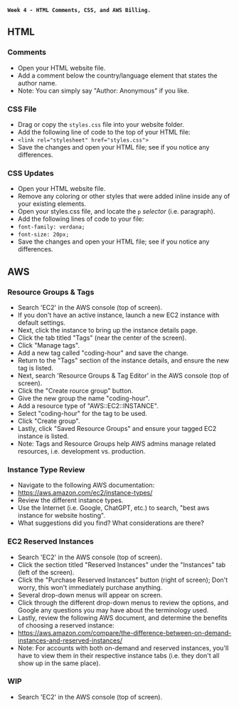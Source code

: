 **`Week 4 - HTML Comments, CSS, and AWS Billing.`**

## HTML

### Comments
- Open your HTML website file.
- Add a comment below the country/language element that states the author name.
- Note: You can simply say "Author: Anonymous" if you like.

### CSS File
- Drag or copy the `styles.css` file into your website folder.
- Add the following line of code to the top of your HTML file:
- `<link rel="stylesheet" href="styles.css">`
- Save the changes and open your HTML file; see if you notice any differences.

### CSS Updates
- Open your HTML website file.
- Remove any coloring or other styles that were added inline inside any of your existing elements.
- Open your styles.css file, and locate the `p` *selector* (i.e. paragraph).
- Add the following lines of code to your file:
- `font-family: verdana;`
- `font-size: 20px;`
- Save the changes and open your HTML file; see if you notice any differences.

## AWS

### Resource Groups & Tags
- Search 'EC2' in the AWS console (top of screen).
- If you don't have an active instance, launch a new EC2 instance with default settings.
- Next, click the instance to bring up the instance details page.
- Click the tab titled "Tags" (near the center of the screen).
- Click "Manage tags".
- Add a new tag called "coding-hour" and save the change.
- Return to the "Tags" section of the instance details, and ensure the new tag is listed.
- Next, search 'Resource Groups & Tag Editor' in the AWS console (top of screen).
- Click the "Create rource group" button.
- Give the new group the name "coding-hour".
- Add a resource type of "AWS::EC2::INSTANCE".
- Select "coding-hour" for the tag to be used.
- Click "Create group".
- Lastly, click "Saved Resource Groups" and ensure your tagged EC2 instance is listed.
- Note: Tags and Resource Groups help AWS admins manage related resources, i.e. development vs. production.

### Instance Type Review
- Navigate to the following AWS documentation:
- https://aws.amazon.com/ec2/instance-types/
- Review the different instance types.
- Use the Internet (i.e. Google, ChatGPT, etc.) to search, "best aws instance for website hosting".
- What suggestions did you find? What considerations are there?

### EC2 Reserved Instances
- Search 'EC2' in the AWS console (top of screen).
- Click the section titled "Reserved Instances" under the "Instances" tab (left of the screen).
- Click the "Purchase Reserved Instances" button (right of screen); Don't worry, this won't immediately purchase anything.
- Several drop-down menus will appear on screen.
- Click through the different drop-down menus to review the options, and Google any questions you may have about the terminology used.
- Lastly, review the following AWS document, and determine the benefits of choosing a reserved instance:
- https://aws.amazon.com/compare/the-difference-between-on-demand-instances-and-reserved-instances/
- Note: For accounts with both on-demand and reserved instances, you'll have to view them in their respective instance tabs (i.e. they don't all show up in the same place).

### WIP
- Search 'EC2' in the AWS console (top of screen).
